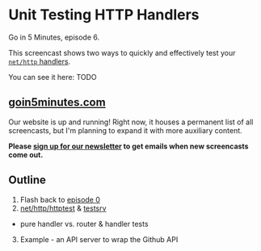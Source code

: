 # Unit Testing HTTP Handlers

Go in 5 Minutes, episode 6.

This screencast shows two ways to quickly and effectively test your [`net/http` handlers](https://godoc.org/net/http#Handler).

You can see it here: TODO

## [goin5minutes.com](http://www.goin5minutes.com)

Our website is up and running! Right now, it houses a permanent list of all screencasts, but I'm planning to expand it with more auxiliary content.

__Please [sign up for our newsletter](http://www.goin5minutes.com/subscribe) to get emails when new screencasts come out.__

## Outline

1. Flash back to [episode 0](https://github.com/arschles/go-in-5-minutes/tree/master/episode0)
2. [net/http/httptest](https://godoc.org/net/http/httptest) & [testsrv](https://github.com/arschles/testsrv)
  - pure handler vs. router & handler tests
3. Example - an API server to wrap the Github API
